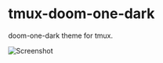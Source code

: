# tmux-doom-one-dark

doom-one-dark theme for tmux.

![Screenshot](https://raw.githubusercontent.com/sei40kr/tmux-doom-one-dark/master/img/screenshot.png)
